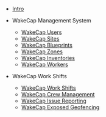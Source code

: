 <!-- docs/_sidebar.md -->

* [Intro](/README.md)

* WakeCap Management System

    * [WakeCap Users](users.md)
    * [WakeCap Sites](sites.md)
    * [WakeCap Blueprints](blueprints.md)
    * [WakeCap Zones](zones.md)
    * [WakeCap Inventories](inventory.md)
    * [WakeCap Workers](workers.md)

* WakeCap Work Shifts

    * [WakeCap Work Shifts](workshifts.md)
    * [WakeCap Crew Management](crews.md)
    * [WakeCap Issue Reporting](issues.md)
    * [WakeCap Exposed Geofencing](geofencing.md)